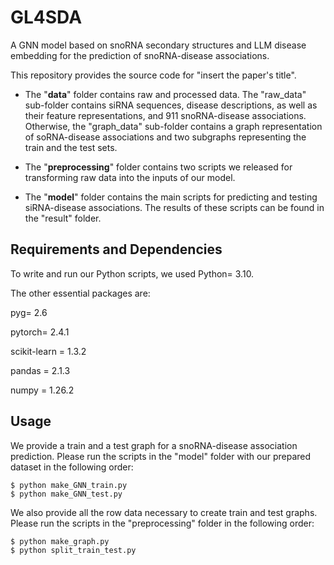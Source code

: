 # GL4SDA
A GNN model based on snoRNA secondary structures and LLM disease embedding for the prediction of snoRNA-disease associations.

This repository provides the source code for "insert the paper's title".

- The "**data**" folder contains raw and processed data. The "raw_data" sub-folder contains siRNA sequences, disease descriptions, as well as their feature representations, and 911 snoRNA-disease associations. Otherwise, the "graph_data" sub-folder contains a graph representation of soRNA-disease associations and two subgraphs representing the train and the test sets.

- The "**preprocessing**" folder contains two scripts we released for transforming raw data into the inputs of our model.

- The "**model**" folder contains the main scripts for predicting and testing siRNA-disease associations. The results of these scripts can be found in the "result" folder.


## Requirements and Dependencies 

To write and run our Python scripts, we used Python= 3.10.

The other essential packages are:

pyg= 2.6

pytorch= 2.4.1

scikit-learn = 1.3.2

pandas = 2.1.3

numpy = 1.26.2


## Usage

We provide a train and a test graph for a snoRNA-disease association prediction.
Please run the scripts in the "model" folder with our prepared dataset in the following order:

```
$ python make_GNN_train.py
$ python make_GNN_test.py
```


We also provide all the row data necessary to create train and test graphs.
Please run the scripts in the "preprocessing" folder in the following order:

```
$ python make_graph.py
$ python split_train_test.py
```

